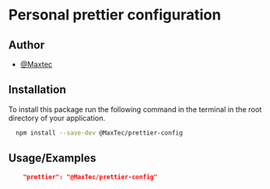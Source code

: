 
# Personal prettier configuration

## Author

- [@Maxtec](https://www.github.com/maxtec)



## Installation

To install this package run the following command in the terminal in the root directory of your application.

```bash
  npm install --save-dev @MaxTec/prettier-config
```
    
## Usage/Examples

```json
    "prettier": "@MaxTec/prettier-config"  
```

